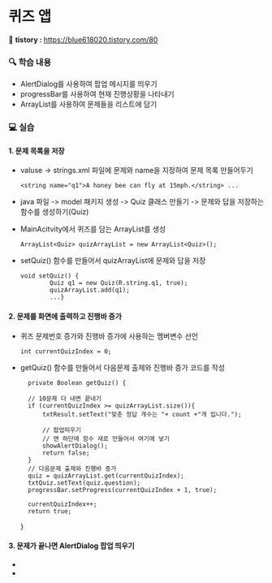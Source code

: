 # 퀴즈 앱

📝 <b> tistory : </b> https://blue618020.tistory.com/80

### 🔍 학습 내용
- AlertDialog를 사용하여 팝업 메시지를 띄우기
- progressBar를 사용하여 현재 진행상황을 나타내기
- ArrayList를 사용하여 문제들을 리스트에 담기

### 💻 실습

#### 1. 문제 목록을 저장
- valuse -> strings.xml 파일에 문제와 name을 지정하여 문제 목록 만들어두기

      <string name="q1">A honey bee can fly at 15mph.</string> ...

- java 파일 -> model 패키지 생성 -> Quiz 클래스 만들기 -> 문제와 답을 저장하는 함수를 생성하기(Quiz)
  
- MainAcitvity에서 퀴즈를 담는 ArrayList를 생성

      ArrayList<Quiz> quizArrayList = new ArrayList<Quiz>();

- setQuiz() 함수를 만들어서 quizArrayList에 문제와 답을 저장

      void setQuiz() {
              Quiz q1 = new Quiz(R.string.q1, true);
              quizArrayList.add(q1);
              ...}


#### 2. 문제를 화면에 출력하고 진행바 증가
- 퀴즈 문제번호 증가와 진행바 증가에 사용하는 멤버변수 선언
  
      int currentQuizIndex = 0;
  
- getQuiz() 함수를 만들어서 다음문제 출제와 진행바 증가 코드를 작성

        private Boolean getQuiz() {
  
        // 10문제 다 내면 끝내기
        if (currentQuizIndex >= quizArrayList.size()){
            txtResult.setText("맞춘 정답 개수는 "+ count +"개 입니다.");

            // 팝업띄우기
            // 맨 하단에 함수 새로 만들어서 여기에 넣기
            showAlertDialog();
            return false;
        }
        // 다음문제 출제와 진행바 증가
        quiz = quizArrayList.get(currentQuizIndex);
        txtQuiz.setText(quiz.question);
        progressBar.setProgress(currentQuizIndex + 1, true);

        currentQuizIndex++;
        return true;
    }


#### 3. 문제가 끝나면 AlertDialog 팝업 띄우기
- 
  
- 

